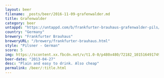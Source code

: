 ```yaml
---
layout: beer
filename: _posts/beer/2016-11-09-grafenwalder.md
title: Grafenwalder
category: beer
untappd: "https://untappd.com/b/frankfurter-brauhaus-grafenwalder-pils/67076"
country: "Germany"
brewery: "Frankfurter Brauhaus"
breweryURL: "/brewery/frankfurter-brauhaus.html"
style: "Pilsner - German"
score: 5
img: https://scontent.xx.fbcdn.net/v/t1.0-0/p480x480/72182_10151649174918745_777169044_n.jpg?_nc_cat=111&_nc_ht=scontent.xx&oh=ceed96925fc08fee1f92c51d244df078&oe=5C729343
beer-date: "2013-04-27"
desc: "Plain and easy to drink. Also cheap"
permalink: /beer/:title.html
---
```

